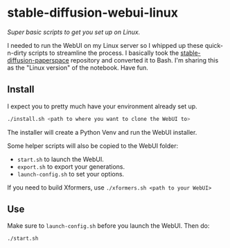 # stable-diffusion-webui-linux
*Super basic scripts to get you set up on Linux.*



I needed to run the WebUI on my Linux server so I whipped up these quick-n-dirty scripts to streamline the process. I basically took the [stable-diffusion-paperspace](https://github.com/Engineer-of-Stuff/stable-diffusion-paperspace) repository and converted it to Bash. I'm sharing this as the "Linux version" of the notebook. Have fun.



## Install

I expect you to pretty much have your environment already set up.

```bash
./install.sh <path to where you want to clone the WebUI to>
```

The installer will create a Python Venv and run the WebUI installer.

Some helper scripts will also be copied to the WebUI folder:

- `start.sh` to launch the WebUI.
- `export.sh` to export your generations.
- `launch-config.sh` to set your options.

If you need to build Xformers, use `./xformers.sh <path to your WebUI>`



## Use

Make sure to `launch-config.sh` before you launch the WebUI. Then do:

```bash
./start.sh
```

